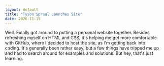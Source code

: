 ```yaml
---
layout: default
title: "Tyson Spraul Launches Site"
date: 2020-11-15
---
```


Well. Finally got around to putting a personal website together. Besides refreshing myself on HTML and CSS, it's 
helping me get more comfortable with GitHub, where I decided to host the site, as I'm getting back into coding. 
It's generally been rather easy, but a few things have tripped me up and had to search around for examples and solutions. 
But hey, that's just learning.
